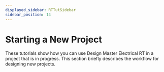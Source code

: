 ```yaml
---
displayed_sidebar: RTTutSidebar
sidebar_position: 14
---
```


# Starting a New Project

These tutorials show how you can use Design Master Electrical RT in a project that is in progress. This section briefly describes the workflow for designing new projects.